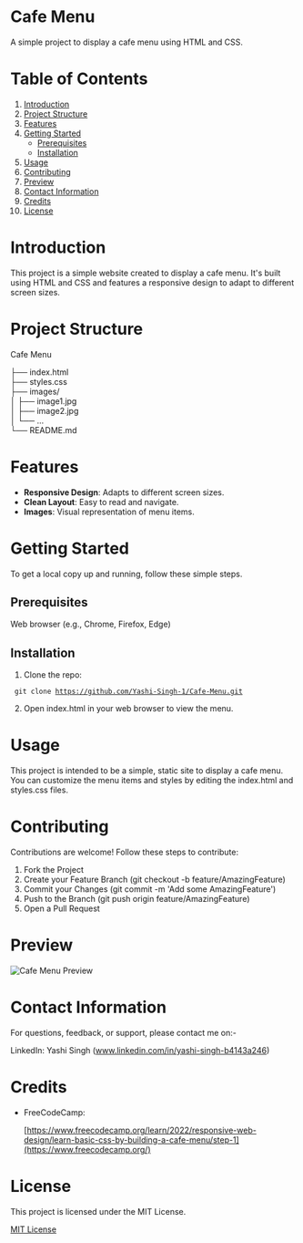 <h1> Cafe Menu </h1>

A simple project to display a cafe menu using HTML and CSS.

<h1> Table of Contents </h1>

1. [Introduction](#introduction)
2. [Project Structure](#project-structure)
3. [Features](#features)
4. [Getting Started](#getting-started)
    - [Prerequisites](#prerequisites)
    - [Installation](#installation)
5. [Usage](#usage)
6. [Contributing](#contributing)
7. [Preview](#preview)
8. [Contact Information](#contact-information)
9. [Credits](#credits)
10. [License](#license)

<h1> Introduction </h1>

This project is a simple website created to display a cafe menu. It's built using HTML and CSS and features a responsive design to adapt to different screen sizes.

<h1> Project Structure </h1>

Cafe Menu

├── index.html <br>
├── styles.css <br>
├── images/ <br>
│   ├── image1.jpg <br>
│   ├── image2.jpg <br>
│   └── ... <br>
└── README.md <br>

<h1> Features </h1>

- **Responsive Design**: Adapts to different screen sizes.
- **Clean Layout**: Easy to read and navigate.
- **Images**: Visual representation of menu items.

<h1> Getting Started </h1>

To get a local copy up and running, follow these simple steps.

<h2> Prerequisites </h2>

Web browser (e.g., Chrome, Firefox, Edge)

<h2> Installation </h2>

1. Clone the repo:

<code> git clone https://github.com/Yashi-Singh-1/Cafe-Menu.git </code>


2. Open index.html in your web browser to view the menu.

<h1> Usage </h1>

This project is intended to be a simple, static site to display a cafe menu. You can customize the menu items and styles by editing the index.html and styles.css files.

<h1> Contributing </h1>

Contributions are welcome! Follow these steps to contribute:

1. Fork the Project
2. Create your Feature Branch (git checkout -b feature/AmazingFeature)
3. Commit your Changes (git commit -m 'Add some AmazingFeature')
4. Push to the Branch (git push origin feature/AmazingFeature)
5. Open a Pull Request

<h1> Preview </h1>

![Cafe Menu Preview](Cafe-Menu-Preview.png)

<h1> Contact Information </h1>

For questions, feedback, or support, please contact me on:-

LinkedIn: Yashi Singh (www.linkedin.com/in/yashi-singh-b4143a246)

<h1> Credits </h1>

- FreeCodeCamp:

   [https://www.freecodecamp.org/learn/2022/responsive-web-design/learn-basic-css-by-building-a-cafe-menu/step-1](https://www.freecodecamp.org/)

<h1> License </h1>

This project is licensed under the MIT License.


<a href="https://opensource.org/licenses/MIT">MIT License</a>


